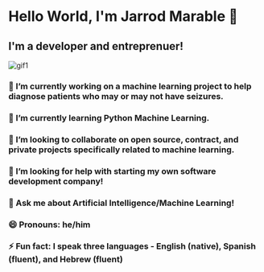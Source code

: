 # Hello World, I'm Jarrod Marable 👋

## I'm a developer and entreprenuer!

![gif1](https://user-images.githubusercontent.com/105946345/194892739-4416c687-1fcf-4648-a986-e15df680cb09.gif)
### 🔭 I’m currently working on a machine learning project to help diagnose patients who may or may not have seizures.
### 🌱 I’m currently learning Python Machine Learning.
### 👯 I’m looking to collaborate on open source, contract, and private projects specifically related to machine learning.
### 🤔 I’m looking for help with starting my own software development company!
### 💬 Ask me about Artificial Intelligence/Machine Learning!
### 😄 Pronouns: he/him
### ⚡ Fun fact: I speak three languages - English (native), Spanish (fluent), and Hebrew (fluent)


<!--
**j-marable/j-marable** is a ✨ _special_ ✨ repository because its `README.md` (this file) appears on your GitHub profile.

Here are some ideas to get you started:

### 🔭 I’m currently working on ...a machine learning project to help diagnose patients who may or may not have seizures.
### 🌱 I’m currently learning ...Python Machine Learning.
### 👯 I’m looking to collaborate on ...open source, contract, and private projects specifically related to machine learning.
### 🤔 I’m looking for help with ...starting my own software development company!
### 💬 Ask me about ...Artificial Intelligence/Machine Learning!
- 📫 How to reach me: ...
### 😄 Pronouns: ...he/him
### ⚡ Fun fact: ...I speak three languages - English (native), Spanish (fluent), and Hebrew (fluent)
-->
